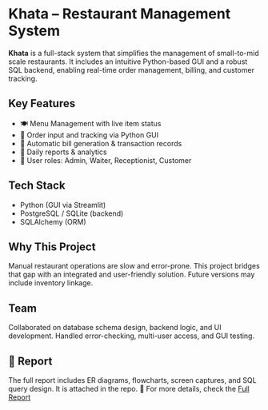 # Khata – Restaurant Management System

**Khata** is a full-stack system that simplifies the management of small-to-mid scale restaurants. It includes an intuitive Python-based GUI and a robust SQL backend, enabling real-time order management, billing, and customer tracking.

## Key Features

* 🍽️ Menu Management with live item status  
* 🛒 Order input and tracking via Python GUI  
* 💸 Automatic bill generation & transaction records  
* 🧾 Daily reports & analytics  
* 👥 User roles: Admin, Waiter, Receptionist, Customer

## Tech Stack

* Python (GUI via Streamlit)  
* PostgreSQL / SQLite (backend)  
* SQLAlchemy (ORM)

## Why This Project

Manual restaurant operations are slow and error-prone. This project bridges that gap with an integrated and user-friendly solution. Future versions may include inventory linkage.

## Team

Collaborated on database schema design, backend logic, and UI development. Handled error-checking, multi-user access, and GUI testing.

## 📄 Report

The full report includes ER diagrams, flowcharts, screen captures, and SQL query design. It is attached in the repo.
📄 For more details, check the [Full Report](./report.pdf)
